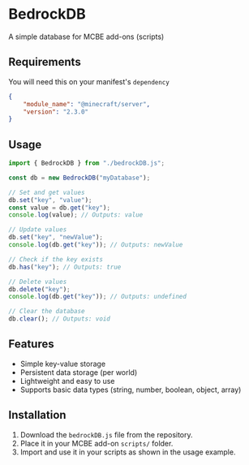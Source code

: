 # BedrockDB
A simple database for MCBE add-ons (scripts)

## Requirements

You will need this on your manifest's `dependency`

```json
{
    "module_name": "@minecraft/server",
    "version": "2.3.0"
}

```

## Usage

``` js
import { BedrockDB } from "./bedrockDB.js";

const db = new BedrockDB("myDatabase");

// Set and get values
db.set("key", "value");
const value = db.get("key");
console.log(value); // Outputs: value

// Update values
db.set("key", "newValue");
console.log(db.get("key")); // Outputs: newValue

// Check if the key exists
db.has("key"); // Outputs: true

// Delete values
db.delete("key");
console.log(db.get("key")); // Outputs: undefined

// Clear the database
db.clear(); // Outputs: void

```

## Features
- Simple key-value storage
- Persistent data storage (per world)
- Lightweight and easy to use
- Supports basic data types (string, number, boolean, object, array)

## Installation
1. Download the `bedrockDB.js` file from the repository.
2. Place it in your MCBE add-on `scripts/` folder.
3. Import and use it in your scripts as shown in the usage example.



